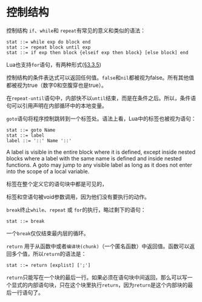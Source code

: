 控制结构
=======

控制结构 `if`、`while`和 `repeat`有常见的意义和类似的语法：

	stat ::= while exp do block end
	stat ::= repeat block until exp
	stat ::= if exp then block {elseif exp then block} [else block] end

Lua也支持`for`语句，有两种形式([§3.3.5](./3_3_5_for_statement.md))

控制结构的条件表达式可以返回任何值。`false`和`nil`都被视为false。所有其他值都被视为true（数字0和空腹穿也是true）。

在`repeat-until`语句中，内部快不以`until`结束，而是在条件之后。所以，条件语句可以引用声明在内部循环中的本地变量。


`goto`语句将程序控制跳转到一个标签处。语法上看，Lua中的标签也被视为语句：

	stat ::= goto Name
	stat ::= label
	label ::= '::' Name '::'

A label is visible in the entire block where it is defined, except inside nested blocks where a label with the same name is defined and inside nested functions. A goto may jump to any visible label as long as it does not enter into the scope of a local variable.

标签在整个定义它的语句块中都是可见的，

标签和空语句被void参数调用，因为他们没有要执行的动作。


`break`终止`while`、`repeat` 或 `for`的执行，略过剩下的语句：

	stat ::= break

一个`break`仅仅结束最内层的循环。


`return` 用于从函数中或者`编译块(chunk)`（一个匿名函数）中返回值。函数可以返回多个值，所以`return`的语法是：

	stat ::= return [explist] [';']

`return`只能写在一个块的最后一行。如果必须在语句块中间返回，那么可以写一个显式的内部语句块，只在这个块里执行`return`，因为`return`是这个内部块的最后一行语句了。
